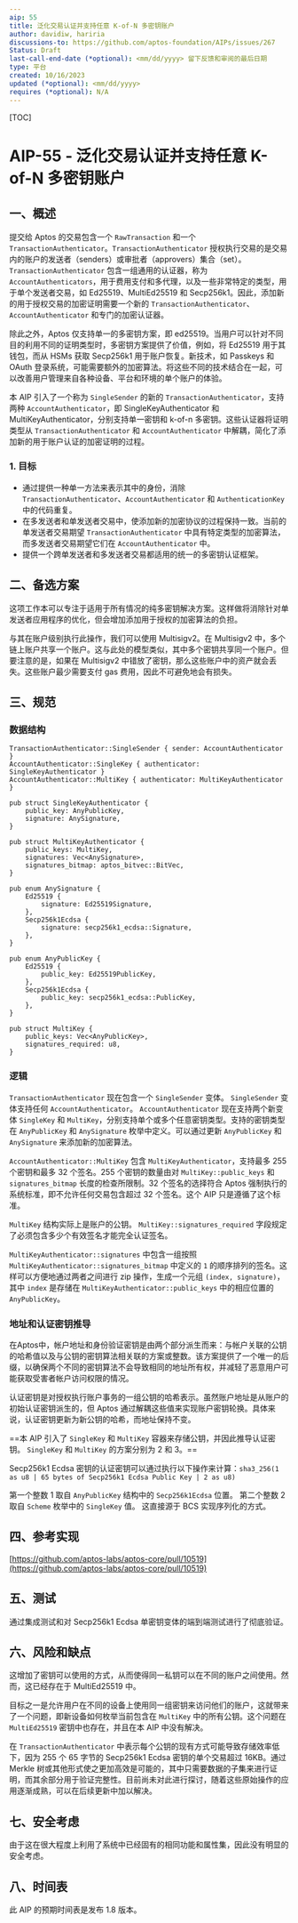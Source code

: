 ```yaml
---
aip: 55
title: 泛化交易认证并支持任意 K-of-N 多密钥账户
author: davidiw, hariria
discussions-to: https://github.com/aptos-foundation/AIPs/issues/267
Status: Draft
last-call-end-date (*optional): <mm/dd/yyyy> 留下反馈和审阅的最后日期
type: 平台
created: 10/16/2023
updated (*optional): <mm/dd/yyyy>
requires (*optional): N/A
---
```


[TOC]

# AIP-55 - 泛化交易认证并支持任意 K-of-N 多密钥账户

## 一、概述

提交给 Aptos 的交易包含一个 `RawTransaction` 和一个 `TransactionAuthenticator`。`TransactionAuthenticator` 授权执行交易的是交易内的账户的发送者（senders）或审批者（approvers）集合（set）。`TransactionAuthenticator` 包含一组通用的认证器，称为 `AccountAuthenticators`，用于费用支付和多代理，以及一些非常特定的类型，用于单个发送者交易，如 Ed25519、MultiEd25519 和 Secp256k1。因此，添加新的用于授权交易的加密证明需要一个新的 `TransactionAuthenticator`、`AccountAuthenticator` 和专门的加密认证器。

除此之外，Aptos 仅支持单一的多密钥方案，即 ed25519。当用户可以针对不同目的利用不同的证明类型时，多密钥方案提供了价值，例如，将 Ed25519 用于其钱包，而从 HSMs 获取 Secp256k1 用于账户恢复。新技术，如 Passkeys 和 OAuth 登录系统，可能需要额外的加密算法。将这些不同的技术结合在一起，可以改善用户管理来自各种设备、平台和环境的单个账户的体验。

本 AIP 引入了一个称为 `SingleSender` 的新的 `TransactionAuthenticator`，支持两种 `AccountAuthenticator`，即 SingleKeyAuthenticator 和 MultiKeyAuthenticator，分别支持单一密钥和 k-of-n 多密钥。这些认证器将证明类型从 `TransactionAuthenticator` 和 `AccountAuthenticator` 中解耦，简化了添加新的用于账户认证的加密证明的过程。

### 1. 目标

* 通过提供一种单一方法来表示其中的身份，消除 `TransactionAuthenticator`、`AccountAuthenticator` 和 `AuthenticationKey` 中的代码重复。
* 在多发送者和单发送者交易中，使添加新的加密协议的过程保持一致。当前的单发送者交易期望 `TransactionAuthenticator` 中具有特定类型的加密算法，而多发送者交易期望它们在 `AccountAuthenticator` 中。
* 提供一个跨单发送者和多发送者交易都适用的统一的多密钥认证框架。



## 二、备选方案

这项工作本可以专注于适用于所有情况的纯多密钥解决方案。这样做将消除针对单发送者应用程序的优化，但会增加添加用于授权的加密算法的负担。

与其在账户级别执行此操作，我们可以使用 Multisigv2。在 Multisigv2 中，多个链上账户共享一个账户。这与此处的模型类似，其中多个密钥共享同一个账户。但要注意的是，如果在 Multisigv2 中错放了密钥，那么这些账户中的资产就会丢失。这些账户最少需要支付 gas 费用，因此不可避免地会有损失。

## 三、规范

### 数据结构

```
TransactionAuthenticator::SingleSender { sender: AccountAuthenticator }
AccountAuthenticator::SingleKey { authenticator: SingleKeyAuthenticator }
AccountAuthenticator::MultiKey { authenticator: MultiKeyAuthenticator }

pub struct SingleKeyAuthenticator {
    public_key: AnyPublicKey,
    signature: AnySignature,
}

pub struct MultiKeyAuthenticator {
    public_keys: MultiKey,
    signatures: Vec<AnySignature>,
    signatures_bitmap: aptos_bitvec::BitVec,
}

pub enum AnySignature {
    Ed25519 {
        signature: Ed25519Signature,
    },
    Secp256k1Ecdsa {
        signature: secp256k1_ecdsa::Signature,
    },
}

pub enum AnyPublicKey {
    Ed25519 {
        public_key: Ed25519PublicKey,
    },
    Secp256k1Ecdsa {
        public_key: secp256k1_ecdsa::PublicKey,
    },
}

pub struct MultiKey {
    public_keys: Vec<AnyPublicKey>,
    signatures_required: u8,
}
```

### 逻辑

`TransactionAuthenticator` 现在包含一个 `SingleSender` 变体。 `SingleSender` 变体支持任何 `AccountAuthenticator`。 `AccountAuthenticator` 现在支持两个新变体 `SingleKey` 和 `MultiKey`，分别支持单个或多个任意密钥类型。支持的密钥类型在 `AnyPublicKey` 和 `AnySignature` 枚举中定义。可以通过更新 `AnyPublicKey` 和 `AnySignature` 来添加新的加密算法。

`AccountAuthenticator::MultiKey` 包含 `MultiKeyAuthenticator`，支持最多 255 个密钥和最多 32 个签名。255 个密钥的数量由对 `MultiKey::public_keys` 和 `signatures_bitmap` 长度的检查所限制。32 个签名的选择符合 Aptos 强制执行的系统标准，即不允许任何交易包含超过 32 个签名。这个 AIP 只是遵循了这个标准。

`MultiKey` 结构实际上是账户的公钥。 `MultiKey::signatures_required` 字段规定了必须包含多少个有效签名才能完全认证签名。

`MultiKeyAuthenticator::signatures` 中包含一组按照 `MultiKeyAuthenticator::signatures_bitmap` 中定义的 `1` 的顺序排列的签名。这样可以方便地通过两者之间进行 zip 操作，生成一个元组 `(index, signature)`，其中 `index` 是存储在 `MultiKeyAuthenticator::public_keys` 中的相应位置的 `AnyPublicKey`。

### 地址和认证密钥推导

在Aptos中，帐户地址和身份验证密钥是由两个部分派生而来：与帐户关联的公钥的哈希值以及与公钥的密钥算法相关联的方案或整数。该方案提供了一个唯一的后缀，以确保两个不同的密钥算法不会导致相同的地址所有权，并减轻了恶意用户可能获取受害者帐户访问权限的情况。

认证密钥是对授权执行账户事务的一组公钥的哈希表示。虽然账户地址是从账户的初始认证密钥派生的，但 Aptos 通过解耦这些值来实现账户密钥轮换。具体来说，认证密钥更新为新公钥的哈希，而地址保持不变。

==本 AIP 引入了 `SingleKey` 和 `MultiKey` 容器来存储公钥，并因此推导认证密钥。 `SingleKey` 和 `MultiKey` 的方案分别为 2 和 3。==

Secp256k1 Ecdsa 密钥的认证密钥可以通过执行以下操作来计算：`sha3_256(1 as u8 | 65 bytes of Secp256k1 Ecdsa Public Key | 2 as u8)`

第一个整数 1 取自 `AnyPublicKey` 结构中的 `Secp256k1Ecdsa` 位置。 第二个整数 2 取自 `Scheme` 枚举中的 `SingleKey` 值。 这直接源于 BCS 实现序列化的方式。

## 四、参考实现

[https://github.com/aptos-labs/aptos-core/pull/10519](https://github.com/aptos-labs/aptos-core/pull/10519)



## 五、测试

通过集成测试和对 Secp256k1 Ecdsa 单密钥变体的端到端测试进行了彻底验证。



## 六、风险和缺点

这增加了密钥可以使用的方式，从而使得同一私钥可以在不同的账户之间使用。然而，这已经存在于 MultiEd25519 中。

目标之一是允许用户在不同的设备上使用同一组密钥来访问他们的账户，这就带来了一个问题，即新设备如何枚举当前包含在 `MultiKey` 中的所有公钥。这个问题在 `MultiEd25519` 密钥中也存在，并且在本 AIP 中没有解决。

在 `TransactionAuthenticator` 中表示每个公钥的现有方式可能导致存储效率低下，因为 255 个 65 字节的 Secp256k1 Ecdsa 密钥的单个交易超过 16KB。通过 Merkle 树或其他形式使之更加高效是可能的，其中只需要数据的子集来进行证明，而其余部分用于验证完整性。目前尚未对此进行探讨，随着这些原始操作的应用逐渐成熟，可以在后续更新中加以解决。



## 七、安全考虑

由于这在很大程度上利用了系统中已经固有的相同功能和属性集，因此没有明显的安全考虑。



## 八、时间表

此 AIP 的预期时间表是发布 1.8 版本。